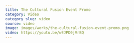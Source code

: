 ```yaml
---
title: The Cultural Fusion Event Promo
category: Video
category_slug: video
source: video
image: images/works/the-cultural-fusion-event-promo.png
video: https://youtu.be/wEJPD0jVrBQ
---
```

